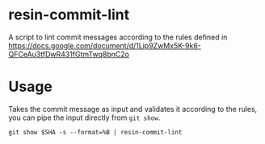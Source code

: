# resin-commit-lint

A script to lint commit messages according to the rules defined in https://docs.google.com/document/d/1Lip9ZwMx5K-9k6-QFCeAu3tfDwR431fGtmTwq8bnC2o

# Usage
Takes the commit message as input and validates it according to the rules, you can pipe the input directly from `git show`.

```
git show $SHA -s --format=%B | resin-commit-lint
```